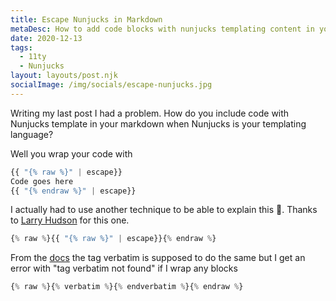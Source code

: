 ```yaml
---
title: Escape Nunjucks in Markdown
metaDesc: How to add code blocks with nunjucks templating content in your markdown blog posts
date: 2020-12-13
tags:
  - 11ty
  - Nunjucks
layout: layouts/post.njk
socialImage: /img/socials/escape-nunjucks.jpg
---
```


Writing my last post I had a problem. How do you include code with Nunjucks template in your markdown when Nunjucks is your templating language?

Well you wrap your code with

```js
{{ "{% raw %}" | escape}}
Code goes here
{{ "{% endraw %}" | escape}}
```

I actually had to use another technique to be able to explain this 🤯. Thanks to [Larry Hudson](https://www.larryhudson.io/blog/2020/02/escaping-nunjucks-in-eleventy/) for this one.

```js
{% raw %}{{ "{% raw %}" | escape}}{% endraw %}
```

From the [docs](https://mozilla.github.io/nunjucks/templating.html#verbatim) the tag verbatim is supposed to do the same but I get an error with "tag verbatim not found" if I wrap any blocks

```js
{% raw %}{% verbatim %}{% endverbatim %}{% endraw %}
```
